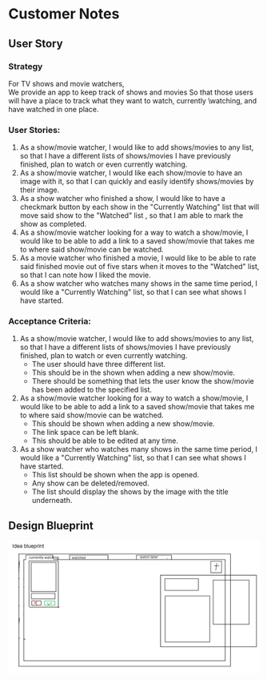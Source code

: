 # Customer Notes
## User Story
### Strategy
For TV shows and movie watchers, \
We provide an app to keep track of shows and movies
So that those users will have a place to track what they want to watch, currently \watching, and have watched in one place.
### User Stories:
1. As a show/movie watcher, I would like to add shows/movies to any list, so that I have a different lists of shows/movies I have previously finished, plan to watch or even currently watching.
2. As a show/movie watcher, I would like each show/movie to have an image with it, so that I can quickly and easily identify shows/movies by their image.
3. As a show watcher who finished a show, I would like to have a checkmark button by each show in the "Currently Watching" list that will move said show to the "Watched" list , so that I am able to mark the show as completed.
4. As a show/movie watcher looking for a way to watch a show/movie, I would like to be able to add a link to a saved show/movie that takes me to where said show/movie can be watched.
5. As a movie watcher who finished a movie, I would like to be able to rate said finished movie out of five stars when it moves to the "Watched" list, so that I can note how I liked the movie. 
6. As a show watcher who watches many shows in the same time period, I would like a "Currently Watching" list, so that I can see what shows I have started.
### Acceptance Criteria:
1. As a show/movie watcher, I would like to add shows/movies to any list, so that I have a different lists of shows/movies I have previously finished, plan to watch or even currently watching.
    * The user should have three different list.
    * This should be in the shown when adding a new show/movie.
    * There should be something that lets the user know the show/movie has been added to the specified list.
2. As a show/movie watcher looking for a way to watch a show/movie, I would like to be able to add a link to a saved show/movie that takes me to where said show/movie can be watched.
    * This should be shown when adding a new show/movie.
    * The link space can be left blank.
    * This should be able to be edited at any time.
3. As a show watcher who watches many shows in the same time period, I would like a "Currently Watching" list, so that I can see what shows I have started.
    * This list should be shown when the app is opened.
    * Any show can be deleted/removed.
    * The list should display the shows by the image with the title underneath.

## Design Blueprint
![design blueprint](DesignBlueprint.png "design blueprint")